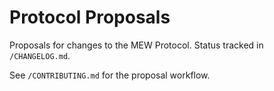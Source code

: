 # Protocol Proposals

Proposals for changes to the MEW Protocol. Status tracked in `/CHANGELOG.md`.

See `/CONTRIBUTING.md` for the proposal workflow.
